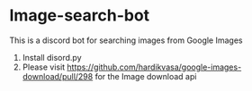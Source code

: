 # Image-search-bot
This is a discord bot for searching images from Google Images

1. Install disord.py
2. Please visit https://github.com/hardikvasa/google-images-download/pull/298 for the Image download api
